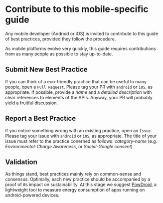 # Contribute to this mobile-specific guide

Any mobile developer (Android or iOS) is invited to contribute to this guide of best practices, provided they follow the procedure.

As mobile platforms evolve very quickly, this guide requires contributions from as many people as possible to stay up-to-date.

## Submit New Best Practice

If you can think of a eco-friendly practice that can be useful to many people, open a `Pull Request`. Please tag your PR with `android` or  `iOS`, as appropriate. If possible, provide a *name* and a *detailed description* with clear references to elements of the APIs. Anyway, your PR will probably yield a fruitful discussion.

## Report a Best Practice

If you notice something wrong with an existing practice, open an `Issue`. Please tag your issue with `android` or  `iOS`, as appropriate. The title of your issue must refer to the practice conerned as follows: *category-name* (e.g. *Environmental-Charge Awareness*, or *Social-Google consent*)

## Validation

As things stand, best practices mainly rely on common-sense and consensus. Optimally, each new practice should be accompanied by a proof of its impact on sustainability. At this stage we suggest [PowDroid](https://gitlab.com/powdroid), a lightweight tool to measure energy consumption of apps running on android-powered devices.
